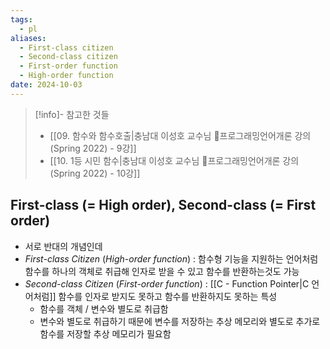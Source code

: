 ```yaml
---
tags:
  - pl
aliases:
  - First-class citizen
  - Second-class citizen
  - First-order function
  - High-order function
date: 2024-10-03
---
```

> [!info]- 참고한 것들
> - [[09. 함수와 함수호출|충남대 이성호 교수님 프로그래밍언어개론 강의 (Spring 2022) - 9강]]
> - [[10. 1등 시민 함수|충남대 이성호 교수님 프로그래밍언어개론 강의 (Spring 2022) - 10강]]

## First-class (= High order), Second-class (= First order)

- 서로 반대의 개념인데
- *First-class Citizen* (*High-order function*) : 함수형 기능을 지원하는 언어처럼 함수를 하나의 객체로 취급해 인자로 받을 수 있고 함수를 반환하는것도 가능
- *Second-class Citizen* (*First-order function*) : [[C - Function Pointer|C 언어처럼]] 함수를 인자로 받지도 못하고 함수를 반환하지도 못하는 특성
	- 함수를 객체 / 변수와 별도로 취급함
	- 변수와 별도로 취급하기 때문에 변수를 저장하는 추상 메모리와 별도로 추가로 함수를 저장할 추상 메모리가 필요함
